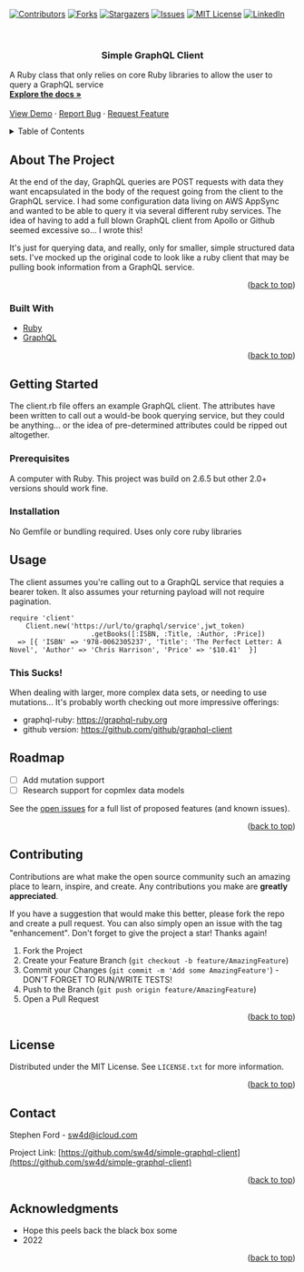 <div id="top"></div>

<!-- PROJECT SHIELDS -->
<!--
*** I'm using markdown "reference style" links for readability.
*** Reference links are enclosed in brackets [ ] instead of parentheses ( ).
*** See the bottom of this document for the declaration of the reference variables
*** for contributors-url, forks-url, etc. This is an optional, concise syntax you may use.
*** https://www.markdownguide.org/basic-syntax/#reference-style-links
-->
[![Contributors][contributors-shield]][contributors-url]
[![Forks][forks-shield]][forks-url]
[![Stargazers][stars-shield]][stars-url]
[![Issues][issues-shield]][issues-url]
[![MIT License][license-shield]][license-url]
[![LinkedIn][linkedin-shield]][linkedin-url]



<!-- PROJECT LOGO -->
<br />
<!-- <div align="center">
  <a href="https://github.com/sw4d/simple-graphql-client">
    <img src="images/logo.png" alt="Logo" width="80" height="80">
  </a> -->

<h3 align="center">Simple GraphQL Client</h3>

  <p align="left">
    A Ruby class that only relies on core Ruby libraries to allow the user to query a GraphQL service
    <br />
    <a href="https://github.com/sw4d/simple-graphql-client"><strong>Explore the docs »</strong></a>
    <br />
    <br />
    <a href="https://github.com/sw4d/simple-graphql-client">View Demo</a>
    ·
    <a href="https://github.com/sw4d/simple-graphql-client/issues">Report Bug</a>
    ·
    <a href="https://github.com/sw4d/simple-graphql-client/issues">Request Feature</a>
  </p>
</div>



<!-- TABLE OF CONTENTS -->
<details>
  <summary>Table of Contents</summary>
  <ol>
    <li>
      <a href="#about-the-project">About The Project</a>
      <ul>
        <li><a href="#built-with">Built With</a></li>
      </ul>
    </li>
    <li>
      <a href="#getting-started">Getting Started</a>
      <ul>
        <li><a href="#prerequisites">Prerequisites</a></li>
        <li><a href="#installation">Installation</a></li>
      </ul>
    </li>
    <li><a href="#usage">Usage</a></li>
    <li><a href="#roadmap">Roadmap</a></li>
    <li><a href="#contributing">Contributing</a></li>
    <li><a href="#license">License</a></li>
    <li><a href="#contact">Contact</a></li>
    <li><a href="#acknowledgments">Acknowledgments</a></li>
  </ol>
</details>



<!-- ABOUT THE PROJECT -->
## About The Project

At the end of the day, GraphQL queries are POST requests with data they want encapsulated in the body of the request going from the client to the GraphQL service. I had some configuration data living on AWS AppSync and wanted to be able to query it via several different ruby services. The idea of having to add a full blown GraphQL client from Apollo or Github seemed excessive so... I wrote this!

It's just for querying data, and really, only for smaller, simple structured data sets. I've mocked up the original code to look like a ruby client that may be pulling book information from a GraphQL service.


<p align="right">(<a href="#top">back to top</a>)</p>



### Built With

* [Ruby](https://www.ruby-lang.org/en/)
* [GraphQL](https://graphql.org)

<p align="right">(<a href="#top">back to top</a>)</p>



<!-- GETTING STARTED -->
## Getting Started

The client.rb file offers an example GraphQL client. The attributes have been written to call out a would-be book querying service, but they could be anything... or the idea of pre-determined attributes could be ripped out altogether.

### Prerequisites

A computer with Ruby. This project was build on 2.6.5 but other 2.0+ versions should work fine.

### Installation

No Gemfile or bundling required. Uses only core ruby libraries

<!-- USAGE EXAMPLES -->
## Usage

The client assumes you're calling out to a GraphQL service that requies a bearer token. It also assumes your returning payload will not require pagination.

```
require 'client'
	Client.new('https://url/to/graphql/service',jwt_token)
	                .getBooks([:ISBN, :Title, :Author, :Price])
  => [{ 'ISBN' => '978-0062305237', 'Title': 'The Perfect Letter: A Novel', 'Author' => 'Chris Harrison', 'Price' => '$10.41'  }]
```
### This Sucks!

When dealing with larger, more complex data sets, or needing to use mutations... It's probably worth checking out more impressive offerings:
* []() graphql-ruby: https://graphql-ruby.org
* []() github version: https://github.com/github/graphql-client


<!-- ROADMAP -->
## Roadmap

- [ ] Add mutation support
- [ ] Research support for copmlex data models

See the [open issues](https://github.com/sw4d/simple-graphql-client/issues) for a full list of proposed features (and known issues).

<p align="right">(<a href="#top">back to top</a>)</p>



<!-- CONTRIBUTING -->
## Contributing

Contributions are what make the open source community such an amazing place to learn, inspire, and create. Any contributions you make are **greatly appreciated**.

If you have a suggestion that would make this better, please fork the repo and create a pull request. You can also simply open an issue with the tag "enhancement".
Don't forget to give the project a star! Thanks again!

1. Fork the Project
2. Create your Feature Branch (`git checkout -b feature/AmazingFeature`)
3. Commit your Changes (`git commit -m 'Add some AmazingFeature'`) - DON'T FORGET TO RUN/WRITE TESTS!
4. Push to the Branch (`git push origin feature/AmazingFeature`)
5. Open a Pull Request

<p align="right">(<a href="#top">back to top</a>)</p>



<!-- LICENSE -->
## License

Distributed under the MIT License. See `LICENSE.txt` for more information.

<p align="right">(<a href="#top">back to top</a>)</p>



<!-- CONTACT -->
## Contact

Stephen Ford - sw4d@icloud.com

Project Link: [https://github.com/sw4d/simple-graphql-client](https://github.com/sw4d/simple-graphql-client)

<p align="right">(<a href="#top">back to top</a>)</p>



<!-- ACKNOWLEDGMENTS -->
## Acknowledgments

* []() Hope this peels back the black box some
* []() 2022

<p align="right">(<a href="#top">back to top</a>)</p>



<!-- MARKDOWN LINKS & IMAGES -->
<!-- https://www.markdownguide.org/basic-syntax/#reference-style-links -->
[contributors-shield]: https://img.shields.io/github/contributors/sw4d/simple-graphql-client.svg?style=for-the-badge
[contributors-url]: https://github.com/sw4d/simple-graphql-client/graphs/contributors
[forks-shield]: https://img.shields.io/github/forks/sw4d/simple-graphql-client.svg?style=for-the-badge
[forks-url]: https://github.com/sw4d/simple-graphql-client/network/members
[stars-shield]: https://img.shields.io/github/stars/sw4d/simple-graphql-client.svg?style=for-the-badge
[stars-url]: https://github.com/sw4d/simple-graphql-client/stargazers
[issues-shield]: https://img.shields.io/github/issues/sw4d/simple-graphql-client.svg?style=for-the-badge
[issues-url]: https://github.com/sw4d/simple-graphql-client/issues
[license-shield]: https://img.shields.io/github/license/sw4d/simple-graphql-client.svg?style=for-the-badge
[license-url]: https://github.com/sw4d/simple-graphql-client/blob/master/LICENSE.txt
[linkedin-shield]: https://img.shields.io/badge/-LinkedIn-black.svg?style=for-the-badge&logo=linkedin&colorB=555
[linkedin-url]: https://www.linkedin.com/in/stephen-ford-8853b011/
[product-screenshot]: images/screenshot.png

